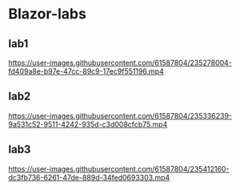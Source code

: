 # Blazor-labs

## lab1


https://user-images.githubusercontent.com/61587804/235278004-fd409a8e-b97e-47cc-89c9-17ec9f551196.mp4

## lab2 



https://user-images.githubusercontent.com/61587804/235336239-9a531c52-9511-4242-935d-c3d008cfcb75.mp4

## lab3



https://user-images.githubusercontent.com/61587804/235412160-dc3fb736-6261-47de-889d-34fed0693303.mp4


